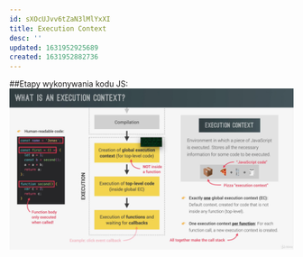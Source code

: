 ```yaml
---
id: sXOcUJvv6tZaN3lMlYxXI
title: Execution Context
desc: ''
updated: 1631952925689
created: 1631952882736
---
```


##Etapy wykonywania kodu JS:
![](/assets/images/2021-09-18-10-13-58.png)
